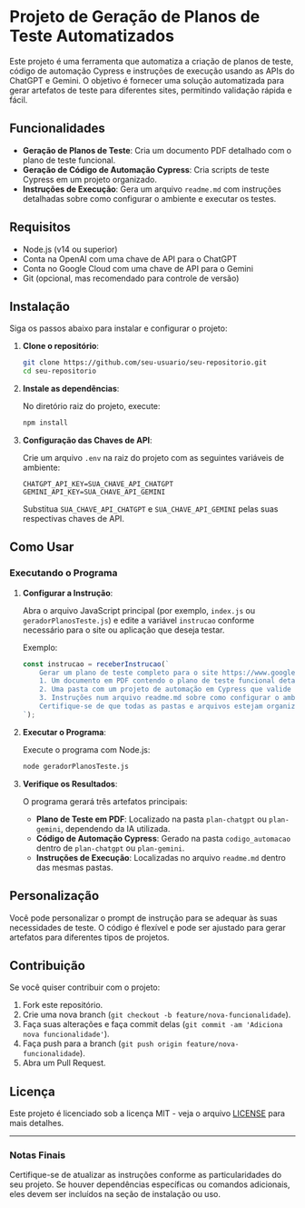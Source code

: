 # Projeto de Geração de Planos de Teste Automatizados

Este projeto é uma ferramenta que automatiza a criação de planos de teste, código de automação Cypress e instruções de execução usando as APIs do ChatGPT e Gemini. O objetivo é fornecer uma solução automatizada para gerar artefatos de teste para diferentes sites, permitindo validação rápida e fácil.

## Funcionalidades

- **Geração de Planos de Teste**: Cria um documento PDF detalhado com o plano de teste funcional.
- **Geração de Código de Automação Cypress**: Cria scripts de teste Cypress em um projeto organizado.
- **Instruções de Execução**: Gera um arquivo `readme.md` com instruções detalhadas sobre como configurar o ambiente e executar os testes.

## Requisitos

- Node.js (v14 ou superior)
- Conta na OpenAI com uma chave de API para o ChatGPT
- Conta no Google Cloud com uma chave de API para o Gemini
- Git (opcional, mas recomendado para controle de versão)

## Instalação

Siga os passos abaixo para instalar e configurar o projeto:

1. **Clone o repositório**:

    ```bash
    git clone https://github.com/seu-usuario/seu-repositorio.git
    cd seu-repositorio
    ```

2. **Instale as dependências**:

    No diretório raiz do projeto, execute:

    ```bash
    npm install
    ```

3. **Configuração das Chaves de API**:

    Crie um arquivo `.env` na raiz do projeto com as seguintes variáveis de ambiente:

    ```plaintext
    CHATGPT_API_KEY=SUA_CHAVE_API_CHATGPT
    GEMINI_API_KEY=SUA_CHAVE_API_GEMINI
    ```

    Substitua `SUA_CHAVE_API_CHATGPT` e `SUA_CHAVE_API_GEMINI` pelas suas respectivas chaves de API.

## Como Usar

### Executando o Programa

1. **Configurar a Instrução**:
   
   Abra o arquivo JavaScript principal (por exemplo, `index.js` ou `geradorPlanosTeste.js`) e edite a variável `instrucao` conforme necessário para o site ou aplicação que deseja testar.

   Exemplo:

   ```javascript
   const instrucao = receberInstrucao(`
       Gerar um plano de teste completo para o site https://www.google.com.br/. O plano deve incluir:
       1. Um documento em PDF contendo o plano de teste funcional detalhado, com casos de teste, critérios de aceitação, escopo do teste, e ambientes de teste.
       2. Uma pasta com um projeto de automação em Cypress que valide as funcionalidades principais do site. O código deve ser funcional e estar dentro de uma pasta separada com o nome 'codigo_automacao'.
       3. Instruções num arquivo readme.md sobre como configurar o ambiente, instalar dependências, executar o código de automação e interpretar os resultados dos testes.
       Certifique-se de que todas as pastas e arquivos estejam organizados de forma clara para fácil acesso e execução.
   `);
   ```

2. **Executar o Programa**:

    Execute o programa com Node.js:

    ```bash
    node geradorPlanosTeste.js
    ```

3. **Verifique os Resultados**:

    O programa gerará três artefatos principais:

    - **Plano de Teste em PDF**: Localizado na pasta `plan-chatgpt` ou `plan-gemini`, dependendo da IA utilizada.
    - **Código de Automação Cypress**: Gerado na pasta `codigo_automacao` dentro de `plan-chatgpt` ou `plan-gemini`.
    - **Instruções de Execução**: Localizadas no arquivo `readme.md` dentro das mesmas pastas.

## Personalização

Você pode personalizar o prompt de instrução para se adequar às suas necessidades de teste. O código é flexível e pode ser ajustado para gerar artefatos para diferentes tipos de projetos.

## Contribuição

Se você quiser contribuir com o projeto:

1. Fork este repositório.
2. Crie uma nova branch (`git checkout -b feature/nova-funcionalidade`).
3. Faça suas alterações e faça commit delas (`git commit -am 'Adiciona nova funcionalidade'`).
4. Faça push para a branch (`git push origin feature/nova-funcionalidade`).
5. Abra um Pull Request.

## Licença

Este projeto é licenciado sob a licença MIT - veja o arquivo [LICENSE](LICENSE) para mais detalhes.

---

### Notas Finais

Certifique-se de atualizar as instruções conforme as particularidades do seu projeto. Se houver dependências específicas ou comandos adicionais, eles devem ser incluídos na seção de instalação ou uso.